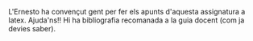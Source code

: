 L'Ernesto ha convençut gent per fer els apunts d'aquesta
assignatura a latex. Ajuda'ns!!
Hi ha bibliografia recomanada a la guia docent (com ja devies saber).